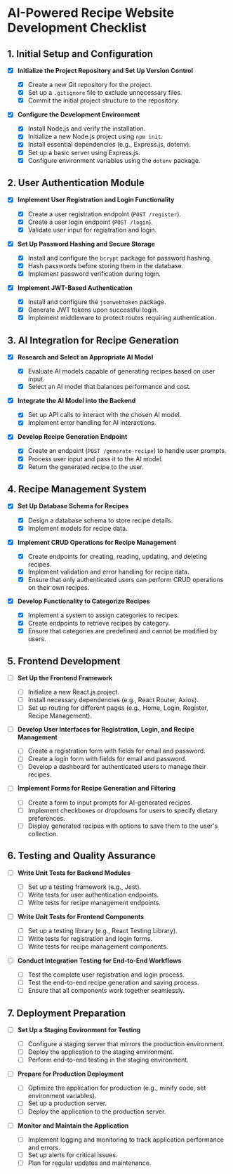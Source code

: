 # AI-Powered Recipe Website Development Checklist

## 1. Initial Setup and Configuration

- [x] **Initialize the Project Repository and Set Up Version Control**

  - [x] Create a new Git repository for the project.
  - [x] Set up a `.gitignore` file to exclude unnecessary files.
  - [x] Commit the initial project structure to the repository.

- [x] **Configure the Development Environment**
  - [x] Install Node.js and verify the installation.
  - [x] Initialize a new Node.js project using `npm init`.
  - [x] Install essential dependencies (e.g., Express.js, dotenv).
  - [x] Set up a basic server using Express.js.
  - [x] Configure environment variables using the `dotenv` package.

## 2. User Authentication Module

- [x] **Implement User Registration and Login Functionality**

  - [x] Create a user registration endpoint (`POST /register`).
  - [x] Create a user login endpoint (`POST /login`).
  - [x] Validate user input for registration and login.

- [x] **Set Up Password Hashing and Secure Storage**

  - [x] Install and configure the `bcrypt` package for password hashing.
  - [x] Hash passwords before storing them in the database.
  - [x] Implement password verification during login.

- [x] **Implement JWT-Based Authentication**
  - [x] Install and configure the `jsonwebtoken` package.
  - [x] Generate JWT tokens upon successful login.
  - [x] Implement middleware to protect routes requiring authentication.

## 3. AI Integration for Recipe Generation

- [x] **Research and Select an Appropriate AI Model**

  - [x] Evaluate AI models capable of generating recipes based on user input.
  - [x] Select an AI model that balances performance and cost.

- [x] **Integrate the AI Model into the Backend**

  - [x] Set up API calls to interact with the chosen AI model.
  - [x] Implement error handling for AI interactions.

- [x] **Develop Recipe Generation Endpoint**
  - [x] Create an endpoint (`POST /generate-recipe`) to handle user prompts.
  - [x] Process user input and pass it to the AI model.
  - [x] Return the generated recipe to the user.

## 4. Recipe Management System

- [x] **Set Up Database Schema for Recipes**

  - [x] Design a database schema to store recipe details.
  - [x] Implement models for recipe data.

- [x] **Implement CRUD Operations for Recipe Management**

  - [x] Create endpoints for creating, reading, updating, and deleting recipes.
  - [x] Implement validation and error handling for recipe data.
  - [x] Ensure that only authenticated users can perform CRUD operations on their own recipes.

- [x] **Develop Functionality to Categorize Recipes**
  - [x] Implement a system to assign categories to recipes.
  - [x] Create endpoints to retrieve recipes by category.
  - [x] Ensure that categories are predefined and cannot be modified by users.

## 5. Frontend Development

- [ ] **Set Up the Frontend Framework**

  - [ ] Initialize a new React.js project.
  - [ ] Install necessary dependencies (e.g., React Router, Axios).
  - [ ] Set up routing for different pages (e.g., Home, Login, Register, Recipe Management).

- [ ] **Develop User Interfaces for Registration, Login, and Recipe Management**

  - [ ] Create a registration form with fields for email and password.
  - [ ] Create a login form with fields for email and password.
  - [ ] Develop a dashboard for authenticated users to manage their recipes.

- [ ] **Implement Forms for Recipe Generation and Filtering**
  - [ ] Create a form to input prompts for AI-generated recipes.
  - [ ] Implement checkboxes or dropdowns for users to specify dietary preferences.
  - [ ] Display generated recipes with options to save them to the user's collection.

## 6. Testing and Quality Assurance

- [ ] **Write Unit Tests for Backend Modules**

  - [ ] Set up a testing framework (e.g., Jest).
  - [ ] Write tests for user authentication endpoints.
  - [ ] Write tests for recipe management endpoints.

- [ ] **Write Unit Tests for Frontend Components**

  - [ ] Set up a testing library (e.g., React Testing Library).
  - [ ] Write tests for registration and login forms.
  - [ ] Write tests for recipe management components.

- [ ] **Conduct Integration Testing for End-to-End Workflows**
  - [ ] Test the complete user registration and login process.
  - [ ] Test the end-to-end recipe generation and saving process.
  - [ ] Ensure that all components work together seamlessly.

## 7. Deployment Preparation

- [ ] **Set Up a Staging Environment for Testing**

  - [ ] Configure a staging server that mirrors the production environment.
  - [ ] Deploy the application to the staging environment.
  - [ ] Perform end-to-end testing in the staging environment.

- [ ] **Prepare for Production Deployment**

  - [ ] Optimize the application for production (e.g., minify code, set environment variables).
  - [ ] Set up a production server.
  - [ ] Deploy the application to the production server.

- [ ] **Monitor and Maintain the Application**
  - [ ] Implement logging and monitoring to track application performance and errors.
  - [ ] Set up alerts for critical issues.
  - [ ] Plan for regular updates and maintenance.
